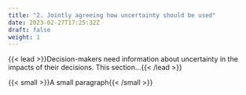 ```yaml
---
title: "2. Jointly agreeing how uncertainty should be used"
date: 2023-02-27T17:25:32Z
draft: false
weight: 1
---
```


{{< lead >}}Decision-makers need information about uncertainty in the impacts of their decisions. This section...{{< /lead >}}

{{< small >}}A small paragraph{{< /small >}}



